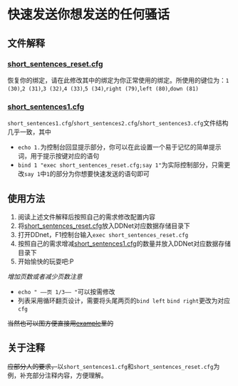 # 快速发送你想发送的任何骚话

## 文件解释

### [short_sentences_reset.cfg](./short_sentences_reset.cfg)

恢复你的绑定，请在此修改其中的绑定为你正常使用的绑定。所使用的键位为：`1 (30)`,`2 (31)`,`3 (32)`,`4 (33)`,`5 (34)`,`right (79)`,`left (80)`,`down (81)`

### [short_sentences1.cfg](./short_sentences1.cfg)

`short_sentences1.cfg`/`short_sentences2.cfg`/`short_sentences3.cfg`文件结构几乎一致，其中

- `echo 1.`为控制台回显提示部分，你可以在此设置一个易于记忆的简单提示词，用于提示按键对应的语句
- `bind 1 "exec short_sentences_reset.cfg;say 1"`为实际控制部分，只需更改`say 1`中`1`的部分为你想要快速发送的语句即可
  
## 使用方法

1. 阅读上述文件解释后按照自己的需求修改配置内容
2. 将[short_sentences_reset.cfg](./short_sentences_reset.cfg)放入DDNet对应数据存储目录下
3. 打开DDnet，F1控制台输入`exec short_sentences_reset.cfg`
4. 按照自己的需求增减[short_sentences1.cfg](./short_sentences1.cfg)的数量并放入DDNet对应数据存储目录下
5. 开始愉快的玩耍吧:P

*增加页数或者减少页数注意*

- `echo " ——页 1/3—— "`可以按需修改
- 列表采用循环翻页设计，需要将头尾两页的`bind left` `bind right`更改为对应`cfg`

~~当然也可以图方便直接用[example](./example/)里的~~

## 关于注释

~~应部分人的要求，~~以`short_sentences1.cfg`和`short_sentences_reset.cfg`为例，补充部分注释内容，方便理解。